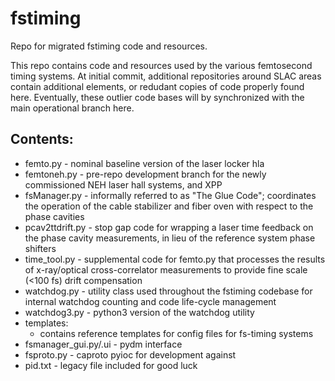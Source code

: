 # fstiming
Repo for migrated fstiming code and resources.

This repo contains code and resources used by the various femtosecond timing systems. At initial commit, additional repositories around SLAC areas contain additional elements, or redudant copies of code properly found here. Eventually, these outlier code bases will by synchronized with the main operational branch here.

## Contents:
- femto.py - nominal baseline version of the laser locker hla
- femtoneh.py - pre-repo development branch for the newly commissioned NEH laser hall systems, and XPP
- fsManager.py - informally referred to as "The Glue Code"; coordinates the operation of the cable stabilizer and fiber oven with respect to the phase cavities
- pcav2ttdrift.py - stop gap code for wrapping a laser time feedback on the phase cavity measurements, in lieu of the reference system phase shifters
- time_tool.py - supplemental code for femto.py that processes the results of x-ray/optical cross-correlator measurements to provide fine scale (<100 fs) drift compensation
- watchdog.py - utility class used throughout the fstiming codebase for internal watchdog counting and code life-cycle management
- watchdog3.py - python3 version of the watchdog utility
- templates:
  - contains reference templates for config files for fs-timing systems
- fsmanager_gui.py/.ui - pydm interface
- fsproto.py - caproto pyioc for development against
- pid.txt - legacy file included for good luck
